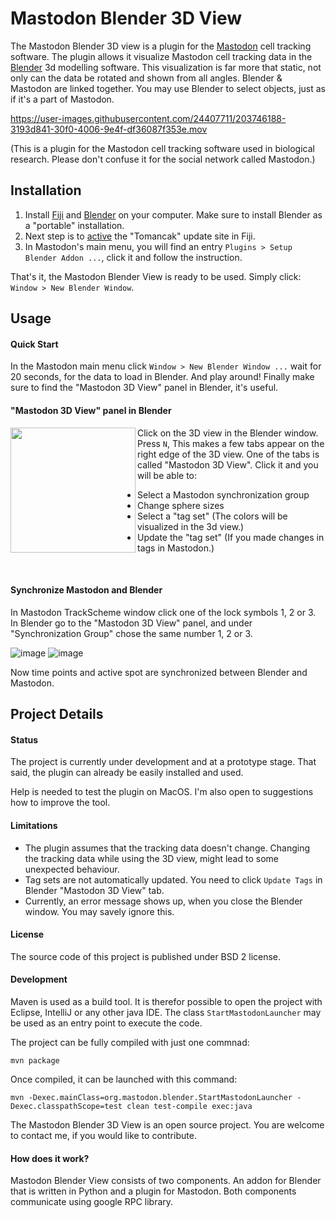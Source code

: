 # Mastodon Blender 3D View

The Mastodon Blender 3D view is a plugin for the [Mastodon](https://github.com/mastodon-sc/mastodon/) cell tracking software. 
The plugin allows it visualize Mastodon cell tracking data in the [Blender](https://blender.org) 3d modelling software.
This visualization is far more that static, not only can the data be rotated and shown from all angles.
Blender & Mastodon are linked together. You may use Blender to select objects, just as if it's a part of Mastodon.

https://user-images.githubusercontent.com/24407711/203746188-3193d841-30f0-4006-9e4f-df36087f353e.mov

(This is a plugin for the Mastodon cell tracking software used in biological research.
Please don't confuse it for the social network called Mastodon.)

## Installation

1. Install [Fiji](https://imagej.net/downloads) and [Blender](https://blender.org/download) on your computer. Make sure to install Blender as a "portable" installation. 
2. Next step is to [active](https://imagej.net/update-sites/following) the "Tomancak" update site in Fiji.
3. In Mastodon's main menu, you will find an entry ```Plugins > Setup Blender Addon ...```, click it and follow the instruction. 

That's it, the Mastodon Blender View is ready to be used. Simply click: ```Window > New Blender Window```.
   
## Usage

#### Quick Start

In the Mastodon main menu click ```Window > New Blender Window ...``` wait for 20 seconds, for the data to load in Blender. And play around! Finally make sure to find the "Mastodon 3D View" panel in Blender, it's useful. 

#### "Mastodon 3D View" panel in Blender

<img src="https://user-images.githubusercontent.com/24407711/203944663-f3b81845-ae51-4528-aa59-3fa5fb5aeef6.png" align="left" width="200px"/>

Click on the 3D view in the Blender window.
Press ```N```, This makes a few tabs appear on the right edge of the 3D view.
One of the tabs is called "Mastodon 3D View".
Click it and you will be able to:

* Select a Mastodon synchronization group
* Change sphere sizes
* Select a "tag set" (The colors will be visualized in the 3d view.)
* Update the "tag set" (If you made changes in tags in Mastodon.)

<br clear="left"/>

#### Synchronize Mastodon and Blender

In Mastodon TrackScheme window click one of the lock symbols 1, 2 or 3.
In Blender go to the "Mastodon 3D View" panel, and under "Synchronization Group" chose the same number 1, 2 or 3.

![image](https://user-images.githubusercontent.com/24407711/203946393-b0ac8a2e-5457-4051-b0fe-8644c6d5ad65.png)
![image](https://user-images.githubusercontent.com/24407711/203945908-b26ace3f-21b4-407e-a204-a14bb5ac04ca.png)

Now time points and active spot are synchronized between Blender and Mastodon.

## Project Details

#### Status

The project is currently under development and at a prototype stage.
That said, the plugin can already be easily installed and used.

Help is needed to test the plugin on MacOS.
I'm also open to suggestions how to improve the tool.

#### Limitations

* The plugin assumes that the tracking data doesn't change.
  Changing the tracking data while using the 3D view, might lead to some unexpected behaviour.
* Tag sets are not automatically updated. You need to click ```Update Tags``` in
  Blender "Mastodon 3D View" tab.
* Currently, an error message shows up, when you close the Blender window. You may savely ignore this.

#### License

The source code of this project is published under BSD 2 license.

#### Development

Maven is used as a build tool. It is therefor possible to open the project with Eclipse, IntelliJ or any other java IDE. The class `StartMastodonLauncher` may be used as an entry point to execute the code.

The project can be fully compiled with just one commnad:

```shell
mvn package
```

Once compiled, it can be launched with this command:

```
mvn -Dexec.mainClass=org.mastodon.blender.StartMastodonLauncher -Dexec.classpathScope=test clean test-compile exec:java
```

The Mastodon Blender 3D View is an open source project.
You are welcome to contact me, if you would like to contribute.

#### How does it work?

Mastodon Blender View consists of two components.
An addon for Blender that is written in Python and a plugin for Mastodon.
Both components communicate using google RPC library.
